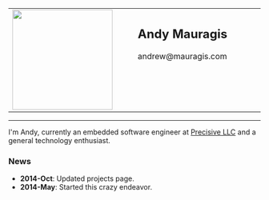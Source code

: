 <table width="700" border="0" cellspacing="0" cellpadding="0">
    <tr>
        <td wdith="0" valign="top" align="left">
            <img src="images/andy.jpg" width=200 height=200>
        </td>
        <td width="25">&nbsp;&nbsp;&nbsp;&nbsp;</td>
        <td width="525" valign="top" align="left">
            <h2>Andy Mauragis</h2>
            <p>andrew@mauragis.com
        </td>
    </tr>
</table>

---

I'm Andy, currently an embedded software engineer at [Precisive LLC](http://www.precisive-instruments.com) and a general technology
enthusiast.

### News
 * **2014-Oct**: Updated projects page.
 * **2014-May**: Started this crazy endeavor.
